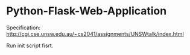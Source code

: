 # Python-Flask-Web-Application

Specification: http://cgi.cse.unsw.edu.au/~cs2041/assignments/UNSWtalk/index.html

Run init script fisrt.
